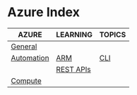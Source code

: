 # Azure Index

|AZURE|LEARNING|TOPICS|
|---|---|---|
|[General](azure-general)|||
|[Automation](azure-automation)|[ARM](azure-automation#arm)|[CLI](azure-automation#azure-cli)|
||[REST APIs](azure-automation#rest-apis)||
|[Compute](azure-compute)|||

